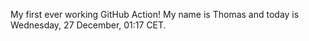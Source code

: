 My first ever working GitHub Action!
My name is Thomas and today is Wednesday, 27 December, 01:17 CET. 
